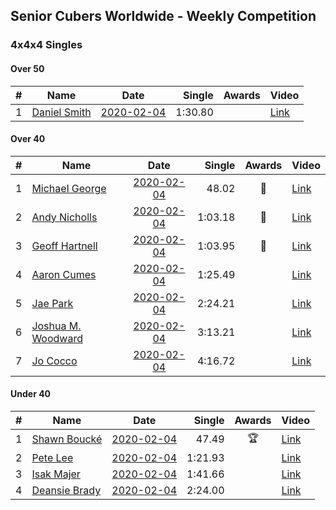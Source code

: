 ## Senior Cubers Worldwide - Weekly Competition
### 4x4x4 Singles

#### Over 50

| # | Name | Date | Single | Awards | Video |
| :--: | -- | :--: | --: | :--: | -- |
| 1 | [Daniel Smith](../persons/daniel_smith.md) | [2020-02-04](2020-02-04.md) | 1:30.80 |  | [Link](https://www.facebook.com/groups/1604105099735401/permalink/2137188879760351/) |

#### Over 40

| # | Name | Date | Single | Awards | Video |
| :--: | -- | :--: | --: | :--: | -- |
| 1 | [Michael George](../persons/michael_george.md) | [2020-02-04](2020-02-04.md) | 48.02 | 🥇 | [Link](https://www.facebook.com/michael.george.545/videos/10212920017115516/) |
| 2 | [Andy Nicholls](../persons/andy_nicholls.md) | [2020-02-04](2020-02-04.md) | 1:03.18 | 🥈 | [Link](https://www.facebook.com/groups/1604105099735401/permalink/2134916213320951/) |
| 3 | [Geoff Hartnell](../persons/geoff_hartnell.md) | [2020-02-04](2020-02-04.md) | 1:03.95 | 🥉 | [Link](https://www.facebook.com/groups/1604105099735401/permalink/2139252612887311/) |
| 4 | [Aaron Cumes](../persons/aaron_cumes.md) | [2020-02-04](2020-02-04.md) | 1:25.49 |  | [Link](https://www.facebook.com/groups/1604105099735401/permalink/2133725683440004/) |
| 5 | [Jae Park](../persons/jae_park.md) | [2020-02-04](2020-02-04.md) | 2:24.21 |  | [Link](https://www.facebook.com/groups/1604105099735401/permalink/2135447743267798/) |
| 6 | [Joshua M. Woodward](../persons/joshua_m._woodward.md) | [2020-02-04](2020-02-04.md) | 3:13.21 |  | [Link](https://www.facebook.com/joshua.m.woodward.9/videos/10157599917355342/) |
| 7 | [Jo Cocco](../persons/jo_cocco.md) | [2020-02-04](2020-02-04.md) | 4:16.72 |  | [Link](https://www.facebook.com/JoCocco/videos/10156812603372109/) |

#### Under 40

| # | Name | Date | Single | Awards | Video |
| :--: | -- | :--: | --: | :--: | -- |
| 1 | [Shawn Boucké](../persons/shawn_boucke.md) | [2020-02-04](2020-02-04.md) | 47.49 | 🏆 | [Link](https://www.facebook.com/groups/1604105099735401/permalink/2134991299980109/) |
| 2 | [Pete Lee](../persons/pete_lee.md) | [2020-02-04](2020-02-04.md) | 1:21.93 |  | [Link](https://www.facebook.com/pete.lee.9003/videos/2505517469558727/) |
| 3 | [Isak Majer](../persons/isak_majer.md) | [2020-02-04](2020-02-04.md) | 1:41.66 |  | [Link](https://www.facebook.com/groups/1604105099735401/permalink/2139081646237741/) |
| 4 | [Deansie Brady](../persons/deansie_brady.md) | [2020-02-04](2020-02-04.md) | 2:24.00 |  | [Link](https://www.facebook.com/groups/1604105099735401/permalink/2139163042896268/) |


<!-- Global site tag (gtag.js) - Google Analytics -->
<script async src="https://www.googletagmanager.com/gtag/js?id=UA-86348435-3"></script>
<script>window.dataLayer = window.dataLayer || []; function gtag() {dataLayer.push(arguments);} gtag('js', new Date()); gtag('config', 'UA-86348435-3');</script>
